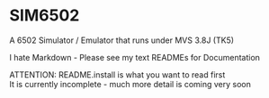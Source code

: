 # SIM6502
A 6502 Simulator / Emulator that runs under MVS 3.8J (TK5)  
  
  
I hate Markdown - Please see my text READMEs for Documentation  

ATTENTION: README.install is what you want to read first  
It is currently incomplete - much more detail is coming very soon


